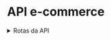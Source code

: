 # API e-commerce
<details>
<summary>Rotas da API</summary>
<hr>

> ATENÇÃO! Os endpoints deverão seguir a estrutura descrita logo abaixo.
<br>
<details>
<summary>Rotas de Fornecedores</summary>

Rota Voltada para os fornecedores/lojas que participaram do site
<br>

rotas | nome | descrição
--- | --- | ---
<kbd>/fornecedor/login | rota login | realiza o login do fornecedor
<kbd>/fornecedor/ | rota fornecedores | retorna todos os fornecedores
<kbd>/fornecedor/ | rota criar fornecedor | cria um fornecedor
<kbd>/fornecedor/ | rota modificar fornecedor | modifica um fornecedor
<kbd>/fornecedor/ | rota deletar fornecedor | deleta um fornecedor

<!-- item -->
<details>
<summary>Rota login</summary>

Retorna um objeto com as informações do fornecedor se corretas as informações

Método
```
GET
```
Rota
```
/fornecedor/login
```
Parametros
```json
{
    email: string(email do usuario),
    senha: string(senha do usuario)
}
```
Resposta/Response (padrão)
```json
[
    {
        "nome": "Batera shop 2",
        "telefone": "81984254586",
        "estado": "PE",
        "cidade": "Recife",
        "bairro": "Varzea",
        "numero": 23,
        "email": "Teste2@gmail.com",
        "senha": "lino200615ph",
        "id": "98257d29-7dc1-4680-8ba2-4d2210636cde"
    },
    {
        "sucesso": true
    }
]
```
<hr>
</details>
<!-- item -->
<details>
<summary>Rota fornecedores (adm)</summary>

Retorna uma lista de fornecedores

Método
```
GET
```
Rota
```
/fornecedores/
```
Resposta/Response (exemplo)
```json
[
   {
        "nome": "Hip Hop Store",
        "telefone": "81984254586",
        "estado": "PE",
        "cidade": "Recife",
        "bairro": "Varzea",
        "numero": 23,
        "email": "PptionTheDev@gmail.com",
        "senha": "lino200615ph",
        "id": "467f22b1-33fe-4aa3-9494-29e2842231c5"
    },
    {
        "nome": "Batera shop",
        "telefone": "81984254586",
        "estado": "PE",
        "cidade": "Recife",
        "bairro": "Varzea",
        "numero": 23,
        "email": "Phenriquelins1@gmail.com",
        "senha": "lino200615ph",
        "id": "fd63a540-27a7-4684-bcc6-be5c31d262de"
    },
    ...
]
```

<hr>
</details>

<!-- item -->
<details>
<summary>Rota criar fornecedor</summary>

Cria um fornecedor com as informações enviadas

Método
```
POST
```
Rota
```json
/fornecedores/
```
Corpo/Body
```json
{
    "nome": string(tamanho min: 3),
    "telefone": string(tamanho min: 10),
    "estado": string(tamanho min: 1, Sigla),
    "cidade": string(tamanho min: 3),
    "bairro": string(tamanho min: 3),
    "numero": number(positivo inteiro),
    "email": string(tipo email),
    "senha": string(tamanho min: 8, tamanho max: 12)
}
```
Resposta/Response (exemplo)
```json
{
    "sucesso": true,
    "id": "deeba877-436c-4f87-adda-1a70e230724f"
}
```
<hr>
</details>
<!-- item -->
<details>
<summary>Rota modificar fornecedor</summary>

Modifica um fornecedor

Método
```
PATCH
```
Rota
```
/fornecedores/
```
Parametros
```json
{
    Id: string(id do fornecedor)
}
```
Corpo/Body
```json
{
    "nome": string(tamanho min: 3),
    "telefone": string(tamanho min: 10),
    "estado": string(tamanho min: 1, Sigla),
    "cidade": string(tamanho min: 3),
    "bairro": string(tamanho min: 3),
    "numero": number(positivo inteiro),
    "email": string(tipo email),
    "senha": string(tamanho min: 8, tamanho max: 12)
}
```
Resposta/Response (exemplo)
```json
{
    "sucesso": true
}
```

<hr>
</details>

<!-- item -->
<details>
<summary>Rota deletar fornecedor</summary>

Deleta um fornecedor

Método
```
DELETE
```
Rota
```
/fornecedores/
```
Parametros
```json
{
    id: string(id do fornecedor),
    senha: string(senha do fornecedor)
}
```
Resposta/Response (exemplo)
```json
{
    "sucesso": true
}
```

<hr>
</details>

</details>

</details>
